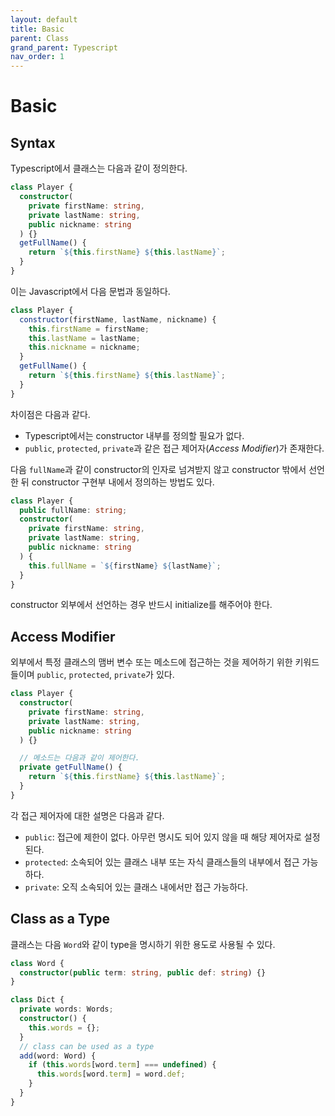```yaml
---
layout: default
title: Basic
parent: Class
grand_parent: Typescript
nav_order: 1
---
```


# Basic

## Syntax

Typescript에서 클래스는 다음과 같이 정의한다.

```typescript
class Player {
  constructor(
    private firstName: string,
    private lastName: string,
    public nickname: string
  ) {}
  getFullName() {
    return `${this.firstName} ${this.lastName}`;
  }
}
```

이는 Javascript에서 다음 문법과 동일하다.

```javascript
class Player {
  constructor(firstName, lastName, nickname) {
    this.firstName = firstName;
    this.lastName = lastName;
    this.nickname = nickname;
  }
  getFullName() {
    return `${this.firstName} ${this.lastName}`;
  }
}
```

차이점은 다음과 같다.

- Typescript에서는 constructor 내부를 정의할 필요가 없다.
- `public`, `protected`, `private`과 같은 접근 제어자(_Access Modifier_)가 존재한다.

다음 `fullName`과 같이 constructor의 인자로 넘겨받지 않고 constructor 밖에서 선언한 뒤 constructor 구현부 내에서 정의하는 방법도 있다.

```typescript
class Player {
  public fullName: string;
  constructor(
    private firstName: string,
    private lastName: string,
    public nickname: string
  ) {
    this.fullName = `${firstName} ${lastName}`;
  }
}
```

constructor 외부에서 선언하는 경우 반드시 initialize를 해주어야 한다.

## Access Modifier

외부에서 특정 클래스의 맴버 변수 또는 메소드에 접근하는 것을 제어하기 위한 키워드들이며 `public`, `protected`, `private`가 있다.

```typescript
class Player {
  constructor(
    private firstName: string,
    private lastName: string,
    public nickname: string
  ) {}

  // 메소드는 다음과 같이 제어한다.
  private getFullName() {
    return `${this.firstName} ${this.lastName}`;
  }
}
```

각 접근 제어자에 대한 설명은 다음과 같다.

- `public`: 접근에 제한이 없다. 아무런 명시도 되어 있지 않을 때 해당 제어자로 설정된다.
- `protected`: 소속되어 있는 클래스 내부 또는 자식 클래스들의 내부에서 접근 가능하다.
- `private`: 오직 소속되어 있는 클래스 내에서만 접근 가능하다.

## Class as a Type

클래스는 다음 `Word`와 같이 type을 명시하기 위한 용도로 사용될 수 있다.

```typescript
class Word {
  constructor(public term: string, public def: string) {}
}

class Dict {
  private words: Words;
  constructor() {
    this.words = {};
  }
  // class can be used as a type
  add(word: Word) {
    if (this.words[word.term] === undefined) {
      this.words[word.term] = word.def;
    }
  }
}
```
